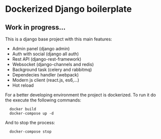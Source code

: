 # Dockerized Django boilerplate

## Work in progress...

This is a django base project with this main features:
- Admin panel (django admin)
- Auth with social (django all auth)
- Rest API (django-rest-framework)
- Websocket (django-channels and redis)
- Background task (celery and rabbitmq)
- Dependecies handler (webpack)
- Modern js client (react.js, es6,...)
- Hot reload

For a better developing environment the project is dockerized.
To run it do the execute the following commands:
```
  docker build
  docker-compose up -d
```


And to stop the process:
```
  docker-compose stop
```
